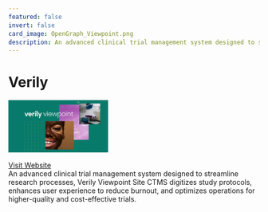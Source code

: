 ```yaml
---
featured: false
invert: false
card_image: OpenGraph_Viewpoint.png
description: An advanced clinical trial management system designed to streamline research processes, Verily Viewpoint Site CTMS digitizes study protocols, enhances user experience to reduce burnout, and optimizes operations for higher-quality and cost-effective trials.
---
```


# Verily
<img src="OpenGraph_Viewpoint.png" alt="Logo" style="max-width: 200px; height: auto;">

<a href="https://verily.com/solutions/viewpoint/site-ctms">Visit Website</a>  
An advanced clinical trial management system designed to streamline research processes, Verily Viewpoint Site CTMS digitizes study protocols, enhances user experience to reduce burnout, and optimizes operations for higher-quality and cost-effective trials.
